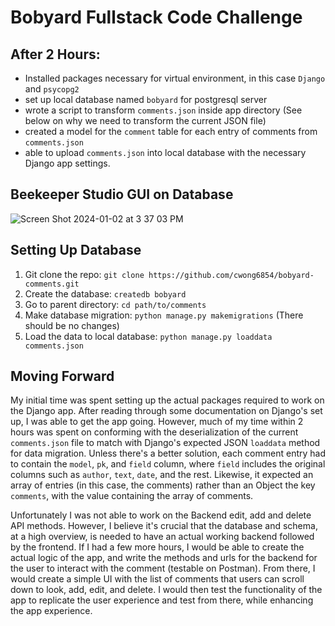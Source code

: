 # Bobyard Fullstack Code Challenge

## After 2 Hours:
- Installed packages necessary for virtual environment, in this case `Django` and `psycopg2`
- set up local database named `bobyard` for postgresql server
- wrote a script to transform `comments.json` inside app directory (See below on why we need to transform the current JSON file)
- created a model for the `comment` table for each entry of comments from `comments.json`
- able to upload `comments.json` into local database with the necessary Django app settings.

## Beekeeper Studio GUI on Database

![Screen Shot 2024-01-02 at 3 37 03 PM](https://github.com/cwong6854/bobyard-comments/assets/96265081/2ae76589-7038-4291-8301-7ab2c64d049b)

## Setting Up Database

1. Git clone the repo: `git clone https://github.com/cwong6854/bobyard-comments.git`
2. Create the database: `createdb bobyard`
3. Go to parent directory: `cd path/to/comments`
4. Make database migration: `python manage.py makemigrations` (There should be no changes)
5. Load the data to local database: `python manage.py loaddata comments.json`
   

## Moving Forward

My initial time was spent setting up the actual packages required to work on the Django app. After reading through some documentation on Django's set up, I was able to get the app going. However, much of my time within 2 hours was spent on conforming with the deserialization of the current `comments.json` file to match with Django's expected JSON `loaddata` method for data migration. Unless there's a better solution, each comment entry had to contain the `model`, `pk`, and `field` column, where `field` includes the original columns such as `author`, `text`, `date`, and the rest. Likewise, it expected an array of entries (in this case, the comments) rather than an Object the key `comments`, with the value containing the array of comments.

Unfortunately I was not able to work on the Backend edit, add and delete API methods. However, I believe it's crucial that the database and schema, at a high overview, is needed to have an actual working backend followed by the frontend. If I had a few more hours, I would be able to create the actual logic of the app, and write the methods and urls for the backend for the user to interact with the comment (testable on Postman). From there, I would create a simple UI with the list of comments that users can scroll down to look, add, edit, and delete. I would then test the functionality of the app to replicate the user experience and test from there, while enhancing the app experience. 

